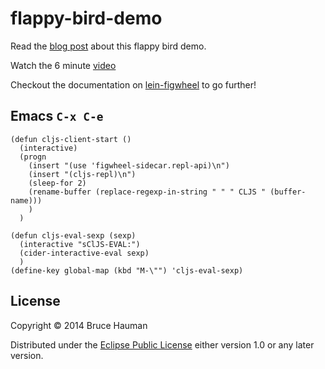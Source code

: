 # flappy-bird-demo

Read the [blog post](http://rigsomelight.com/2014/05/01/interactive-programming-flappy-bird-clojurescript.html) about this flappy bird demo.

Watch the 6 minute [video](https://www.youtube.com/watch?v=KZjFVdU8VLI)

Checkout the documentation on [lein-figwheel](https://github.com/bhauman/lein-figwheel) to go further!

## Emacs `C-x C-e`
```elisp
(defun cljs-client-start ()
  (interactive)
  (progn
    (insert "(use 'figwheel-sidecar.repl-api)\n")
    (insert "(cljs-repl)\n")
    (sleep-for 2)
    (rename-buffer (replace-regexp-in-string " " " CLJS " (buffer-name)))
    )
  )

(defun cljs-eval-sexp (sexp)
  (interactive "sClJS-EVAL:")
  (cider-interactive-eval sexp)
  )
(define-key global-map (kbd "M-\"") 'cljs-eval-sexp)

```
## License

Copyright © 2014 Bruce Hauman

Distributed under the [Eclipse Public License](LICENSE) either version 1.0 or any
later version.
